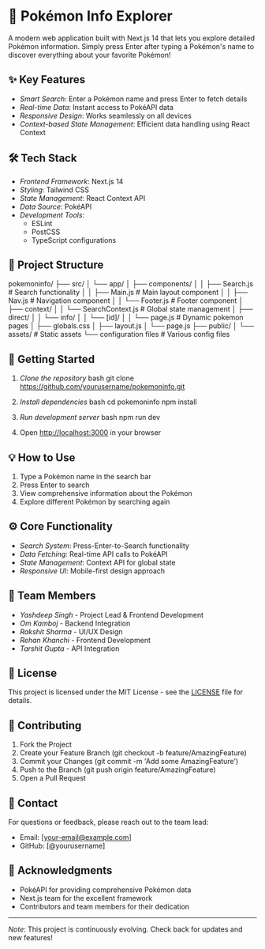 # 🌟 Pokémon Info Explorer

A modern web application built with Next.js 14 that lets you explore detailed Pokémon information. Simply press Enter after typing a Pokémon's name to discover everything about your favorite Pokémon!

## ✨ Key Features

- *Smart Search*: Enter a Pokémon name and press Enter to fetch details
- *Real-time Data*: Instant access to PokéAPI data
- *Responsive Design*: Works seamlessly on all devices
- *Context-based State Management*: Efficient data handling using React Context

## 🛠 Tech Stack

- *Frontend Framework*: Next.js 14
- *Styling*: Tailwind CSS
- *State Management*: React Context API
- *Data Source*: PokéAPI
- *Development Tools*: 
  - ESLint
  - PostCSS
  - TypeScript configurations

## 📁 Project Structure

pokemoninfo/
├── src/
│   └── app/
│       ├── components/
│       │   ├── Search.js    # Search functionality
│       │   ├── Main.js      # Main layout component
│       │   ├── Nav.js       # Navigation component
│       │   └── Footer.js    # Footer component
│       ├── context/
│       │   └── SearchContext.js  # Global state management
│       ├── direct/
│       │   └── info/
│       │       └── [id]/
│       │           └── page.js   # Dynamic pokemon pages
│       ├── globals.css
│       ├── layout.js
│       └── page.js
├── public/
│   └── assets/             # Static assets
└── configuration files     # Various config files


## 🚀 Getting Started

1. *Clone the repository*
bash
git clone https://github.com/yourusername/pokemoninfo.git


2. *Install dependencies*
bash
cd pokemoninfo
npm install


3. *Run development server*
bash
npm run dev


4. Open [http://localhost:3000](http://localhost:3000) in your browser

## 💡 How to Use

1. Type a Pokémon name in the search bar
2. Press Enter to search
3. View comprehensive information about the Pokémon
4. Explore different Pokémon by searching again

## ⚙ Core Functionality

- *Search System*: Press-Enter-to-Search functionality
- *Data Fetching*: Real-time API calls to PokéAPI
- *State Management*: Context API for global state
- *Responsive UI*: Mobile-first design approach

## 👥 Team Members

- *Yashdeep Singh* - Project Lead & Frontend Development
- *Om Kamboj* - Backend Integration
- *Rakshit Sharma* - UI/UX Design
- *Rehan Khanchi* - Frontend Development
- *Tarshit Gupta* - API Integration

## 📝 License

This project is licensed under the MIT License - see the [LICENSE](LICENSE) file for details.

## 🤝 Contributing

1. Fork the Project
2. Create your Feature Branch (git checkout -b feature/AmazingFeature)
3. Commit your Changes (git commit -m 'Add some AmazingFeature')
4. Push to the Branch (git push origin feature/AmazingFeature)
5. Open a Pull Request

## 📧 Contact

For questions or feedback, please reach out to the team lead:
- Email: [your-email@example.com]
- GitHub: [@yourusername]

## 🙏 Acknowledgments

- PokéAPI for providing comprehensive Pokémon data
- Next.js team for the excellent framework
- Contributors and team members for their dedication

---

*Note*: This project is continuously evolving. Check back for updates and new features!
